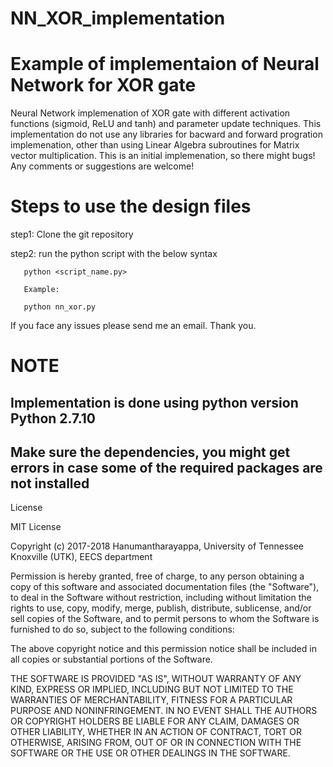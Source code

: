 # NN_XOR_implementation
# Example of implementaion of Neural Network for XOR gate
Neural Network implemenation of XOR gate with different activation functions (sigmoid, ReLU and tanh) and parameter update techniques. This implementation do not use any libraries for bacward and forward progration implemenation, other than using Linear Algebra subroutines for Matrix vector multiplication. This is an initial implemenation, so there might bugs! Any comments or suggestions are welcome!


# Steps to use the design files

step1: Clone the git repository

step2: run the python script with the below syntax
        
       python <script_name.py>
       
       Example:
       
       python nn_xor.py

If you face any issues please send me an email. Thank you.


# NOTE

## Implementation is done using python version Python 2.7.10 
## Make sure the dependencies, you might get errors in case some of the required packages are not installed



License

MIT License

Copyright (c) 2017-2018 Hanumantharayappa, University of Tennessee Knoxville (UTK), EECS department

Permission is hereby granted, free of charge, to any person obtaining a copy of this software and associated documentation files (the "Software"), to deal in the Software without restriction, including without limitation the rights to use, copy, modify, merge, publish, distribute, sublicense, and/or sell copies of the Software, and to permit persons to whom the Software is furnished to do so, subject to the following conditions:

The above copyright notice and this permission notice shall be included in all copies or substantial portions of the Software.

THE SOFTWARE IS PROVIDED "AS IS", WITHOUT WARRANTY OF ANY KIND, EXPRESS OR IMPLIED, INCLUDING BUT NOT LIMITED TO THE WARRANTIES OF MERCHANTABILITY, FITNESS FOR A PARTICULAR PURPOSE AND NONINFRINGEMENT. IN NO EVENT SHALL THE AUTHORS OR COPYRIGHT HOLDERS BE LIABLE FOR ANY CLAIM, DAMAGES OR OTHER LIABILITY, WHETHER IN AN ACTION OF CONTRACT, TORT OR OTHERWISE, ARISING FROM, OUT OF OR IN CONNECTION WITH THE SOFTWARE OR THE USE OR OTHER DEALINGS IN THE SOFTWARE.

        
